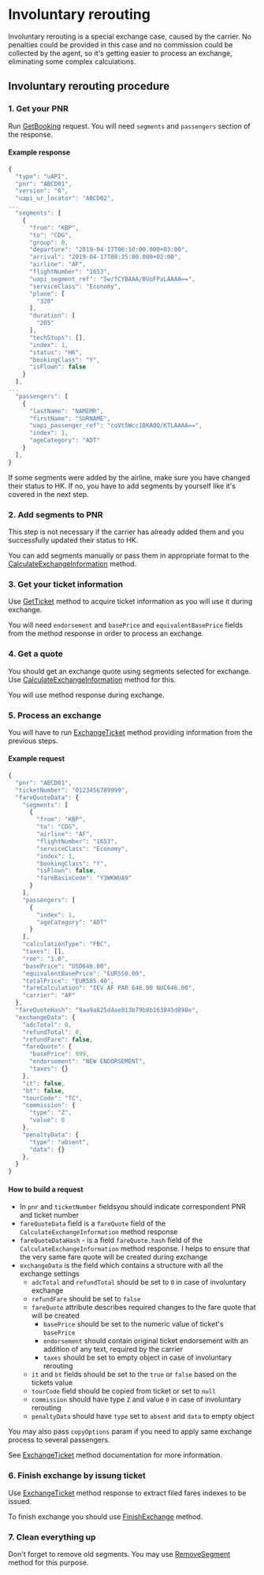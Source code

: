 # Involuntary rerouting

Involuntary rerouting is a special exchange case, caused by the carrier. No penalties could be provided in this case and no commission could be collected by the agent, so it's getting easier to process an exchange, eliminating some complex calculations.

## Involuntary rerouting procedure

### 1. Get your PNR

Run [GetBooking](../methods/get-booking.md) request. You will need `segments` and `passengers` section of the response.

#### Example response

```javascript
{
  "type": "uAPI",
  "pnr": "ABCD01",
  "version": "6",
  "uapi_ur_locator": "ABCD02",
...
  "segments": [
    {
      "from": "KBP",
      "to": "CDG",
      "group": 0,
      "departure": "2019-04-17T06:10:00.000+03:00",
      "arrival": "2019-04-17T08:35:00.000+02:00",
      "airline": "AF",
      "flightNumber": "1653",
      "uapi_segment_ref": "5w/fCYBAAA/BUoFPaLAAAA==",
      "serviceClass": "Economy",
      "plane": [
        "320"
      ],
      "duration": [
        "205"
      ],
      "techStops": [],
      "index": 1,
      "status": "HK",
      "bookingClass": "Y",
      "isFlown": false
    }
  ],
...
  "passengers": [
    {
      "lastName": "NAMEMR",
      "firstName": "SURNAME",
      "uapi_passenger_ref": "coVt5Wcc1BKAQQ/KTLAAAA==",
      "index": 1,
      "ageCategory": "ADT"
    }
  ],
}
```

If some segments were added by the airline, make sure you have changed their status to HK. If no, you have to add segments by yourself like it's covered in the next step.

### 2. Add segments to PNR

This step is not necessary if the carrier has already added them and you successfully updated their status to HK.

You can add segments manually or pass them in appropriate format to the [CalculateExchangeInformation](../methods/calculate-exchange-information.md) method.

### 3. Get your ticket information

Use [GetTicket](https://github.com/Travelport-Ukraine/tcp-api-docs/tree/ad00f08d18f9983a26ee6f5908dc7ced73142c8c/tcp/get-ticket.md) method to acquire ticket information as you will use it during exchange.

You will need `endorsement` and `basePrice` and `equivalentBasePrice` fields from the method response in order to process an exchange.

### 4. Get a quote

You should get an exchange quote using segments selected for exchange. Use [CalculateExchangeInformation](../methods/calculate-exchange-information.md) method for this.

You will use method response during exchange.

### 5. Process an exchange

You will have to run [ExchangeTicket](../methods/exchange-ticket.md) method providing information from the previous steps.

#### Example request

```javascript
{
  "pnr": "ABCD01",
  "ticketNumber": "0123456789999",
  "fareQuoteData": {
    "segments": [
      {
        "from": "KBP",
        "to": "CDG",
        "airline": "AF",
        "flightNumber": "1653",
        "serviceClass": "Economy",
        "index": 1,
        "bookingClass": "Y",
        "isFlown": false,
        "fareBasisCode": "Y3WKWUA9"
      }
    ],
    "passengers": [
      {
        "index": 1,
        "ageCategory": "ADT"
      }
    ],
    "calculationType": "FBC",
    "taxes": [],
    "roe": "1.0",
    "basePrice": "USD646.00",
    "equivalentBasePrice": "EUR558.00",
    "totalPrice": "EUR585.40",
    "fareCalculation": "IEV AF PAR 646.00 NUC646.00",
    "carrier": "AF"
  },
  "fareQuoteHash": "9aa9a825d4ae813b79b8b163845d898e",
  "exchangeData": {
    "adcTotal": 0,
    "refundTotal": 0,
    "refundFare": false,
    "fareQuote": {
      "basePrice": 999,
      "endorsement": "NEW ENDORSEMENT",
      "taxes": {}
    },
    "it": false,
    "bt": false,
    "tourCode": "TC",
    "commission": {
      "type": "Z",
      "value": 0
    },
    "penaltyData": {
      "type": "absent",
      "data": {}
    },
  }
}
```

#### How to build a request

* In `pnr` and `ticketNumber` fieldsyou should indicate correspondent PNR and ticket number
* `fareQuoteData` field is a `fareQuote` field of the `CalculateExchangeInformation` method response
* `fareQuoteDataHash` - is a field `fareQuote.hash` field of the `CalculateExchangeInformation` method response. I helps to ensure that the very same fare quote will be created during exchange
* `exchangeData` is the field which contains a structure with all the exchange settings
  * `adcTotal` and `refundTotal` should be set to `0` in case of involuntary exchange
  * `refundFare` should be set to `false`
  * `fareQuote` attribute describes required changes to the fare quote that will be created
    * `basePrice` should be set to the numeric value of ticket's `basePrice`
    * `endorsement` should contain original ticket endorsement with an addition of any text, required by the carrier
    * `taxes` should be set to empty object in case of involuntary rerouting
  * `it` and `bt` fields should be set to the `true` or `false` based on the tickets value
  * `tourCode` field should be copied from ticket or set to `null`
  * `commission` should have type `Z` and value `0` in case of involuntary rerouting
  * `penaltyData` should have `type` set to `absent` and `data` to empty object

You may also pass `copyOptions` param if you need to apply same exchange process to several passengers.

See [ExchangeTicket](../methods/exchange-ticket.md) method documentation for more information.

### 6. Finish exchange by issung ticket

Use [ExchangeTicket](../methods/exchange-ticket.md) method response to extract filed fares indexes to be issued.

To finish exchange you should use [FinishExchange](../methods/finish-exchange.md) method.

### 7. Clean everything up

Don't forget to remove old segments. You may use [RemoveSegment](https://github.com/Travelport-Ukraine/tcp-api-docs/tree/ad00f08d18f9983a26ee6f5908dc7ced73142c8c/tcp/remove-segment.md) method for this purpose.

